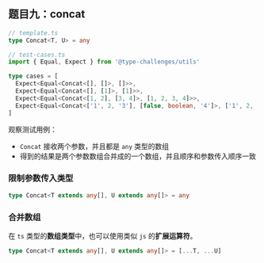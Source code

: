 ## 题目九：concat

```ts
// template.ts
type Concat<T, U> = any
```

```ts
// test-cases.ts
import { Equal, Expect } from '@type-challenges/utils'

type cases = [
  Expect<Equal<Concat<[], []>, []>>,
  Expect<Equal<Concat<[], [1]>, [1]>>,
  Expect<Equal<Concat<[1, 2], [3, 4]>, [1, 2, 3, 4]>>,
  Expect<Equal<Concat<['1', 2, '3'], [false, boolean, '4']>, ['1', 2, '3', false, boolean, '4']>>,
]
```

观察测试用例：

- `Concat` 接收两个参数，并且都是 `any` 类型的数组
- 得到的结果是两个参数数组合并成的一个数组，并且顺序和参数传入顺序一致



### 限制参数传入类型

```ts
type Concat<T extends any[], U extends any[]> = any
```



### 合并数组

在 `ts` 类型的**数组类型**中，也可以使用类似 `js` 的**扩展运算符**。

```ts
type Concat<T extends any[], U extends any[]> = [...T, ...U]
```





















